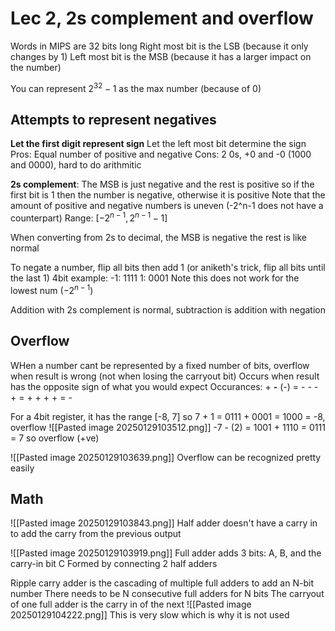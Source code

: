 # Lec 2, 2s complement and overflow

Words in MIPS are 32 bits long
Right most bit is the LSB (because it only changes by 1)
Left most bit is the MSB (because it has a larger impact on the number)

You can represent $2^{32}-1$ as the max number (because of 0)


## Attempts to represent negatives 

**Let the first digit represent sign**
Let the left most bit determine the sign
Pros: Equal number of positive and negative
Cons: 2 0s, +0 and -0 (1000 and 0000), hard to do arithmitic 

**2s complement**: The MSB is just negative and the rest is positive so if the first bit is 1 then the number is negative, otherwise it is positive
Note that the amount of positive and negative numbers is uneven (-2^n-1 does not have a counterpart)
Range: \[$-2^{n-1}, 2^{n-1}-1$] 

When converting from 2s to decimal, the MSB is negative the rest is like normal

To negate a number, flip all bits then add 1 (or aniketh's trick, flip all bits until the last 1)
	4bit example:
		-1: 1111
		1: 0001
	Note this does not work for the lowest num ($-2^{n-1}$) 

Addition with 2s complement is normal, subtraction is addition with negation


## Overflow
WHen a number cant be represented by a fixed number of bits, overflow when result is wrong (not when losing the carryout bit)
	Occurs when result has the opposite sign of what you would expect 
	Occurances:
		+ **-** (-) = -
		- - + = +
		+ + + = -

For a 4bit register, it has the range \[-8, 7] so
	7 + 1 = 0111 + 0001 = 1000 = -8, overflow 
	![[Pasted image 20250129103512.png]]
	-7 - (2) = 1001 + 1110 = 0111 = 7 so overflow (+ve)

![[Pasted image 20250129103639.png]]
Overflow can be recognized pretty easily 


## Math
![[Pasted image 20250129103843.png]]
Half adder doesn't have a carry in to add the carry from the previous output


![[Pasted image 20250129103919.png]]
Full adder adds 3 bits: A, B, and the carry-in bit C
Formed by connecting 2 half adders 


Ripple carry adder is the cascading of multiple full adders to add an N-bit number
	There needs to be N consecutive full adders for N bits
	The carryout of one full adder is the carry in of the next
![[Pasted image 20250129104222.png]]
This is very slow which is why it is not used


